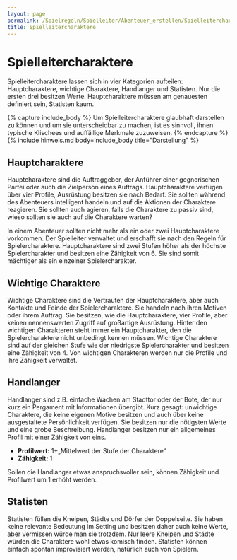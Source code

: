 ```yaml
---
layout: page
permalink: /Spielregeln/Spielleiter/Abenteuer_erstellen/Spielleitercharaktere
title: Spielleitercharaktere
---
```


# Spielleitercharaktere

Spielleitercharaktere lassen sich in vier Kategorien aufteilen: Hauptcharaktere, wichtige Charaktere, Handlanger und Statisten. Nur die ersten drei besitzen Werte. Hauptcharaktere müssen am genauesten definiert sein, Statisten kaum.

{% capture include_body %}
Um Spielleitercharaktere glaubhaft darstellen zu können und um sie unterscheidbar zu machen, ist es sinnvoll, ihnen typische Klischees und auffällige Merkmale zuzuweisen.
{% endcapture %}
{% include hinweis.md body=include_body title="Darstellung" %}

## Hauptcharaktere

Hauptcharaktere sind die Auftraggeber, der Anführer einer gegnerischen Partei oder auch die Zielperson eines Auftrags. Hauptcharaktere verfügen über vier Profile, Ausrüstung besitzen sie nach Bedarf. Sie sollten während des Abenteuers intelligent handeln und auf die Aktionen der Charaktere reagieren. Sie sollten auch agieren, falls die Charaktere zu passiv sind, wieso sollten sie auch auf die Charaktere warten?

In einem Abenteuer sollten nicht mehr als ein oder zwei Hauptcharaktere vorkommen. Der Spielleiter verwaltet und erschafft sie nach den Regeln für Spielercharaktere. Hauptcharaktere sind zwei Stufen höher als der höchste Spielercharakter und besitzen eine Zähigkeit von 6. Sie sind somit mächtiger als ein einzelner Spielercharakter.

## Wichtige Charaktere

Wichtige Charaktere sind die Vertrauten der Hauptcharaktere, aber auch Kontakte und Feinde der Spielercharaktere. Sie handeln nach ihren Motiven oder ihrem Auftrag. Sie besitzen, wie die Hauptcharaktere, vier Profile, aber keinen nennenswerten Zugriff auf großartige Ausrüstung. Hinter den wichtigen Charakteren steht immer ein Hauptcharakter, den die Spielercharaktere nicht unbedingt kennen müssen. Wichtige Charaktere sind auf der gleichen Stufe wie der niedrigste Spielercharakter und besitzen eine Zähigkeit von 4. Von wichtigen Charakteren werden nur die Profile und ihre Zähigkeit verwaltet.

## Handlanger

Handlanger sind z.B. einfache Wachen am Stadttor oder der Bote, der nur kurz ein Pergament mit Informationen übergibt. Kurz gesagt: unwichtige Charaktere, die keine eigenen Motive besitzen und auch über keine ausgestaltete Persönlichkeit verfügen. Sie besitzen nur die nötigsten Werte und eine grobe Beschreibung. Handlanger besitzen nur ein allgemeines Profil mit einer Zähigkeit von eins.

- **Profilwert:** 1+&bdquo;Mittelwert der Stufe der Charaktere&ldquo;
- **Zähigkeit:** 1

Sollen die Handlanger etwas anspruchsvoller sein, können Zähigkeit und Profilwert um 1 erhöht werden.

## Statisten

Statisten füllen die Kneipen, Städte und Dörfer der Doppelseite. Sie haben keine relevante Bedeutung im Setting und besitzen daher auch keine Werte, aber vermissen würde man sie trotzdem. Nur leere Kneipen und Städte würden die Charaktere wohl etwas komisch finden. Statisten können einfach spontan improvisiert werden, natürlich auch von Spielern.

